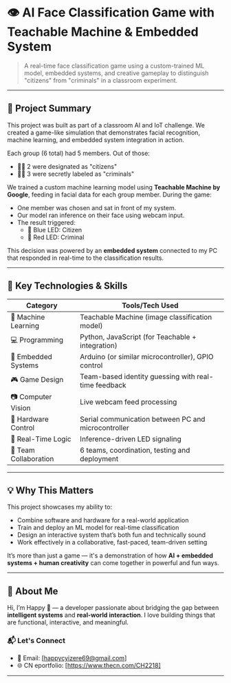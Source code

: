 # 👁️ AI Face Classification Game with Teachable Machine & Embedded System

> A real-time face classification game using a custom-trained ML model, embedded systems, and creative gameplay to distinguish "citizens" from "criminals" in a classroom experiment.

---

## 🚀 Project Summary

This project was built as part of a classroom AI and IoT challenge. We created a game-like simulation that demonstrates facial recognition, machine learning, and embedded system integration in action.

Each group (6 total) had 5 members. Out of those:
- 🧍‍♂️ 2 were designated as "citizens"
- 🕵️‍♂️ 3 were secretly labeled as "criminals"

We trained a custom machine learning model using **Teachable Machine by Google**, feeding in facial data for each group member. During the game:
- One member was chosen and sat in front of my system.
- Our model ran inference on their face using webcam input.
- The result triggered:
  - 🔵 Blue LED: Citizen
  - 🔴 Red LED: Criminal

This decision was powered by an **embedded system** connected to my PC that responded in real-time to the classification results.

---

## 🧠 Key Technologies & Skills

| Category            | Tools/Tech Used                                       |
|---------------------|--------------------------------------------------------|
| 🧠 Machine Learning  | Teachable Machine (image classification model)        |
| 💻 Programming       | Python, JavaScript (for Teachable + integration)      |
| 🔌 Embedded Systems  | Arduino (or similar microcontroller), GPIO control    |
| 🎮 Game Design       | Team-based identity guessing with real-time feedback  |
| 📷 Computer Vision   | Live webcam feed processing                           |
| 📡 Hardware Control  | Serial communication between PC and microcontroller   |
| 🔄 Real-Time Logic   | Inference-driven LED signaling                        |
| 🤝 Team Collaboration| 6 teams, coordination, testing and deployment         |

---

## 💡 Why This Matters

This project showcases my ability to:
- Combine software and hardware for a real-world application
- Train and deploy an ML model for real-time classification
- Design an interactive system that’s both fun and technically sound
- Work effectively in a collaborative, fast-paced, team-driven setting

It’s more than just a game — it's a demonstration of how **AI + embedded systems + human creativity** can come together in powerful and fun ways.

---

## 🙋 About Me

Hi, I’m Happy 👋 — a developer passionate about bridging the gap between **intelligent systems** and **real-world interaction**. I love building things that are functional, interactive, and meaningful.

### 📬 Let's Connect
- 📧 Email: [happycyizere69@gmail.com]
- 🌐 CN eportfolio: [https://www.thecn.com/CH2218]

---


